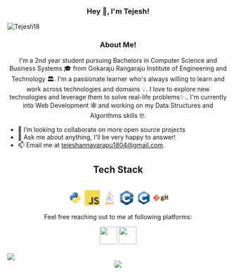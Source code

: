 <h3 align="center"> Hey 👋, I'm Tejesh!</h3>

<p align="left"> <img src="https://komarev.com/ghpvc/?username=Tejesh18" alt="Tejesh18" /> </p>

<h3 align="center">About Me!</h3>
<p align="center">
I'm a 2nd year student pursuing Bachelors in Computer Science and Business Systems 🎓 from Gokaraju Rangaraju Institute of Engineering and Technology 🏛. I'm a passionate learner who's always willing to learn and work across technologies and domains 💡. I love to explore new technologies and leverage them to solve real-life problems✨.. I'm currently into Web Development 🕸️ and working on my Data Structures and Algorithms skills 🤓.
</p>

- 🤝 I’m looking to collaborate on more open source projects
- 💬 Ask me about anything, I'll be very happy to answer!
- 📫 Email me at [tejeshannavarapu1804@gmail.com](mailto:tejeshannavarapu1804@gmail.com).

<h2 align="center">Tech Stack</h2> 
<p align="center">
<br/>
<code><img height="35" src="https://raw.githubusercontent.com/github/explore/80688e429a7d4ef2fca1e82350fe8e3517d3494d/topics/python/python.png"></code>
<code><img height="35" src="https://raw.githubusercontent.com/github/explore/80688e429a7d4ef2fca1e82350fe8e3517d3494d/topics/javascript/javascript.png"></code>
<code><img height="35" src="https://raw.githubusercontent.com/github/explore/80688e429a7d4ef2fca1e82350fe8e3517d3494d/topics/java/java.png"></code>
<code><img height="35" src="https://raw.githubusercontent.com/github/explore/5c058a388828bb5fde0bcafd4bc867b5bb3f26f3/topics/cpp/cpp.png"></code>
<code><img height="35" src="https://raw.githubusercontent.com/github/explore/80688e429a7d4ef2fca1e82350fe8e3517d3494d/topics/c/c.png"></code>
<code><img height="35" src="https://raw.githubusercontent.com/github/explore/80688e429a7d4ef2fca1e82350fe8e3517d3494d/topics/git/git.png"></code>
<br/>

<p align="center">Feel free reaching out to me at following platforms:</p>
<p align="center">
<a href="https://twitter.com/tejesh_1804"><img src="https://i.ibb.co/kmgQVyW/twitter.png" width="40px" height="40px"></a> <a href="https://www.linkedin.com/in/tejesh-annavarapu-435520165/"><img src="https://i.ibb.co/Kx2GSrT/linkedin.png" width="40px" height="40px"></a> 
<br/><br/>

 <img align="left" src="https://github-readme-stats.vercel.app/api?username=Tejesh18&show_icons=true&include_all_commits=true&theme=radical&count_private=true">
</a>
<a href="https://github.com/Tejesh18/github-readme-stats"><br>
 <img width="450px" src="https://github-readme-streak-stats.herokuapp.com/?user=Tejesh18&background=00000000&hide_border=true&stroke=878787&ring=4c8ed9&fire=4c8ed9&currStreakNum=878787&sideNums=878787&currStreakLabel=878787&sideLabels=878787&dates=878787"/>
</p>
<p align="center">

